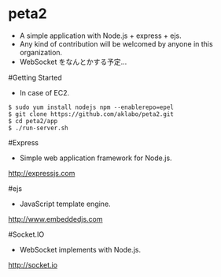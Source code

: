 # peta2

- A simple application with Node.js + express + ejs.
- Any kind of contribution will be welcomed by anyone in this organization.
- WebSocket をなんとかする予定...

#Getting Started

- In case of EC2.

```
$ sudo yum install nodejs npm --enablerepo=epel
$ git clone https://github.com/aklabo/peta2.git
$ cd peta2/app
$ ./run-server.sh
```

#Express

- Simple web application framework for Node.js.

http://expressjs.com

#ejs

- JavaScript template engine.

http://www.embeddedjs.com

#Socket.IO

- WebSocket implements with Node.js.

http://socket.io


